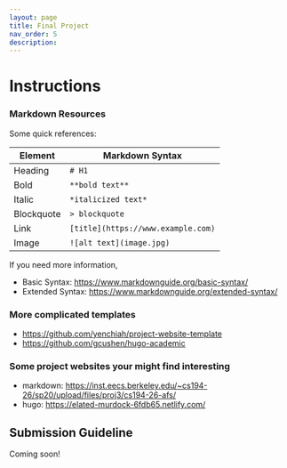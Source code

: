 ```yaml
---
layout: page
title: Final Project
nav_order: 5
description:
---
```


# Instructions

### Markdown Resources

Some quick references:

| Element| Markdown Syntax |
| --- | ----------- |
| Heading |  `# H1` |
| Bold |  `**bold text**` |
| Italic | `*italicized text*`|
| Blockquote |`> blockquote`|
|Link| `[title](https://www.example.com)`|
|Image| `![alt text](image.jpg)`|

If you need more information,
- Basic Syntax: https://www.markdownguide.org/basic-syntax/
- Extended Syntax: https://www.markdownguide.org/extended-syntax/


### More complicated templates
- https://github.com/yenchiah/project-website-template
- https://github.com/gcushen/hugo-academic

### Some project websites your might find interesting
- markdown: https://inst.eecs.berkeley.edu/~cs194-26/sp20/upload/files/proj3/cs194-26-afs/
- hugo: https://elated-murdock-6fdb65.netlify.com/

## Submission Guideline

Coming soon!
